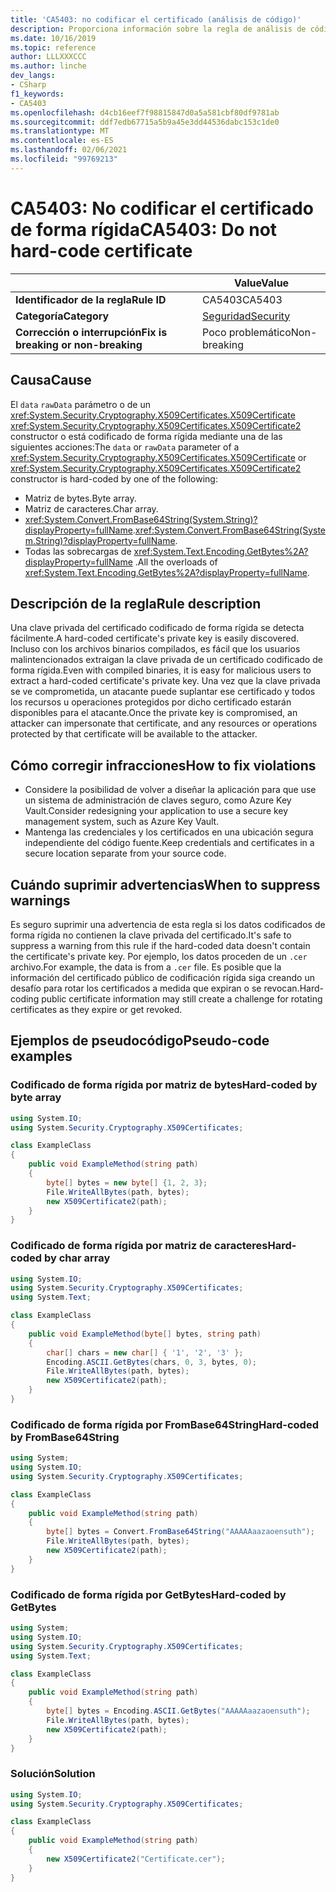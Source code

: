 ```yaml
---
title: 'CA5403: no codificar el certificado (análisis de código)'
description: Proporciona información sobre la regla de análisis de código CA5403, incluidas las causas, cómo corregir las infracciones y cuándo suprimirlas.
ms.date: 10/16/2019
ms.topic: reference
author: LLLXXXCCC
ms.author: linche
dev_langs:
- CSharp
f1_keywords:
- CA5403
ms.openlocfilehash: d4cb16eef7f98815847d0a5a581cbf80df9781ab
ms.sourcegitcommit: ddf7edb67715a5b9a45e3dd44536dabc153c1de0
ms.translationtype: MT
ms.contentlocale: es-ES
ms.lasthandoff: 02/06/2021
ms.locfileid: "99769213"
---
```

# <a name="ca5403-do-not-hard-code-certificate"></a><span data-ttu-id="2ba6c-103">CA5403: No codificar el certificado de forma rígida</span><span class="sxs-lookup"><span data-stu-id="2ba6c-103">CA5403: Do not hard-code certificate</span></span>

| | <span data-ttu-id="2ba6c-104">Value</span><span class="sxs-lookup"><span data-stu-id="2ba6c-104">Value</span></span> |
|-|-|
| <span data-ttu-id="2ba6c-105">**Identificador de la regla**</span><span class="sxs-lookup"><span data-stu-id="2ba6c-105">**Rule ID**</span></span> |<span data-ttu-id="2ba6c-106">CA5403</span><span class="sxs-lookup"><span data-stu-id="2ba6c-106">CA5403</span></span>|
| <span data-ttu-id="2ba6c-107">**Categoría**</span><span class="sxs-lookup"><span data-stu-id="2ba6c-107">**Category**</span></span> |[<span data-ttu-id="2ba6c-108">Seguridad</span><span class="sxs-lookup"><span data-stu-id="2ba6c-108">Security</span></span>](security-warnings.md)|
| <span data-ttu-id="2ba6c-109">**Corrección o interrupción**</span><span class="sxs-lookup"><span data-stu-id="2ba6c-109">**Fix is breaking or non-breaking**</span></span> |<span data-ttu-id="2ba6c-110">Poco problemático</span><span class="sxs-lookup"><span data-stu-id="2ba6c-110">Non-breaking</span></span>|

## <a name="cause"></a><span data-ttu-id="2ba6c-111">Causa</span><span class="sxs-lookup"><span data-stu-id="2ba6c-111">Cause</span></span>

<span data-ttu-id="2ba6c-112">El `data` `rawData` parámetro o de un <xref:System.Security.Cryptography.X509Certificates.X509Certificate> <xref:System.Security.Cryptography.X509Certificates.X509Certificate2> constructor o está codificado de forma rígida mediante una de las siguientes acciones:</span><span class="sxs-lookup"><span data-stu-id="2ba6c-112">The `data` or `rawData` parameter of a <xref:System.Security.Cryptography.X509Certificates.X509Certificate> or <xref:System.Security.Cryptography.X509Certificates.X509Certificate2> constructor is hard-coded by one of the following:</span></span>

- <span data-ttu-id="2ba6c-113">Matriz de bytes.</span><span class="sxs-lookup"><span data-stu-id="2ba6c-113">Byte array.</span></span>
- <span data-ttu-id="2ba6c-114">Matriz de caracteres.</span><span class="sxs-lookup"><span data-stu-id="2ba6c-114">Char array.</span></span>
- <span data-ttu-id="2ba6c-115"><xref:System.Convert.FromBase64String(System.String)?displayProperty=fullName>.</span><span class="sxs-lookup"><span data-stu-id="2ba6c-115"><xref:System.Convert.FromBase64String(System.String)?displayProperty=fullName>.</span></span>
- <span data-ttu-id="2ba6c-116">Todas las sobrecargas de <xref:System.Text.Encoding.GetBytes%2A?displayProperty=fullName> .</span><span class="sxs-lookup"><span data-stu-id="2ba6c-116">All the overloads of <xref:System.Text.Encoding.GetBytes%2A?displayProperty=fullName>.</span></span>

## <a name="rule-description"></a><span data-ttu-id="2ba6c-117">Descripción de la regla</span><span class="sxs-lookup"><span data-stu-id="2ba6c-117">Rule description</span></span>

<span data-ttu-id="2ba6c-118">Una clave privada del certificado codificado de forma rígida se detecta fácilmente.</span><span class="sxs-lookup"><span data-stu-id="2ba6c-118">A hard-coded certificate's private key is easily discovered.</span></span> <span data-ttu-id="2ba6c-119">Incluso con los archivos binarios compilados, es fácil que los usuarios malintencionados extraigan la clave privada de un certificado codificado de forma rígida.</span><span class="sxs-lookup"><span data-stu-id="2ba6c-119">Even with compiled binaries, it is easy for malicious users to extract a hard-coded certificate's private key.</span></span> <span data-ttu-id="2ba6c-120">Una vez que la clave privada se ve comprometida, un atacante puede suplantar ese certificado y todos los recursos u operaciones protegidos por dicho certificado estarán disponibles para el atacante.</span><span class="sxs-lookup"><span data-stu-id="2ba6c-120">Once the private key is compromised, an attacker can impersonate that certificate, and any resources or operations protected by that certificate will be available to the attacker.</span></span>

## <a name="how-to-fix-violations"></a><span data-ttu-id="2ba6c-121">Cómo corregir infracciones</span><span class="sxs-lookup"><span data-stu-id="2ba6c-121">How to fix violations</span></span>

- <span data-ttu-id="2ba6c-122">Considere la posibilidad de volver a diseñar la aplicación para que use un sistema de administración de claves seguro, como Azure Key Vault.</span><span class="sxs-lookup"><span data-stu-id="2ba6c-122">Consider redesigning your application to use a secure key management system, such as Azure Key Vault.</span></span>
- <span data-ttu-id="2ba6c-123">Mantenga las credenciales y los certificados en una ubicación segura independiente del código fuente.</span><span class="sxs-lookup"><span data-stu-id="2ba6c-123">Keep credentials and certificates in a secure location separate from your source code.</span></span>

## <a name="when-to-suppress-warnings"></a><span data-ttu-id="2ba6c-124">Cuándo suprimir advertencias</span><span class="sxs-lookup"><span data-stu-id="2ba6c-124">When to suppress warnings</span></span>

<span data-ttu-id="2ba6c-125">Es seguro suprimir una advertencia de esta regla si los datos codificados de forma rígida no contienen la clave privada del certificado.</span><span class="sxs-lookup"><span data-stu-id="2ba6c-125">It's safe to suppress a warning from this rule if the hard-coded data doesn't contain the certificate's private key.</span></span> <span data-ttu-id="2ba6c-126">Por ejemplo, los datos proceden de un `.cer` archivo.</span><span class="sxs-lookup"><span data-stu-id="2ba6c-126">For example, the data is from a `.cer` file.</span></span> <span data-ttu-id="2ba6c-127">Es posible que la información del certificado público de codificación rígida siga creando un desafío para rotar los certificados a medida que expiran o se revocan.</span><span class="sxs-lookup"><span data-stu-id="2ba6c-127">Hard-coding public certificate information may still create a challenge for rotating certificates as they expire or get revoked.</span></span>

## <a name="pseudo-code-examples"></a><span data-ttu-id="2ba6c-128">Ejemplos de pseudocódigo</span><span class="sxs-lookup"><span data-stu-id="2ba6c-128">Pseudo-code examples</span></span>

### <a name="hard-coded-by-byte-array"></a><span data-ttu-id="2ba6c-129">Codificado de forma rígida por matriz de bytes</span><span class="sxs-lookup"><span data-stu-id="2ba6c-129">Hard-coded by byte array</span></span>

```csharp
using System.IO;
using System.Security.Cryptography.X509Certificates;

class ExampleClass
{
    public void ExampleMethod(string path)
    {
        byte[] bytes = new byte[] {1, 2, 3};
        File.WriteAllBytes(path, bytes);
        new X509Certificate2(path);
    }
}
```

### <a name="hard-coded-by-char-array"></a><span data-ttu-id="2ba6c-130">Codificado de forma rígida por matriz de caracteres</span><span class="sxs-lookup"><span data-stu-id="2ba6c-130">Hard-coded by char array</span></span>

```csharp
using System.IO;
using System.Security.Cryptography.X509Certificates;
using System.Text;

class ExampleClass
{
    public void ExampleMethod(byte[] bytes, string path)
    {
        char[] chars = new char[] { '1', '2', '3' };
        Encoding.ASCII.GetBytes(chars, 0, 3, bytes, 0);
        File.WriteAllBytes(path, bytes);
        new X509Certificate2(path);
    }
}
```

### <a name="hard-coded-by-frombase64string"></a><span data-ttu-id="2ba6c-131">Codificado de forma rígida por FromBase64String</span><span class="sxs-lookup"><span data-stu-id="2ba6c-131">Hard-coded by FromBase64String</span></span>

```csharp
using System;
using System.IO;
using System.Security.Cryptography.X509Certificates;

class ExampleClass
{
    public void ExampleMethod(string path)
    {
        byte[] bytes = Convert.FromBase64String("AAAAAaazaoensuth");
        File.WriteAllBytes(path, bytes);
        new X509Certificate2(path);
    }
}
```

### <a name="hard-coded-by-getbytes"></a><span data-ttu-id="2ba6c-132">Codificado de forma rígida por GetBytes</span><span class="sxs-lookup"><span data-stu-id="2ba6c-132">Hard-coded by GetBytes</span></span>

```csharp
using System;
using System.IO;
using System.Security.Cryptography.X509Certificates;
using System.Text;

class ExampleClass
{
    public void ExampleMethod(string path)
    {
        byte[] bytes = Encoding.ASCII.GetBytes("AAAAAaazaoensuth");
        File.WriteAllBytes(path, bytes);
        new X509Certificate2(path);
    }
}
```

### <a name="solution"></a><span data-ttu-id="2ba6c-133">Solución</span><span class="sxs-lookup"><span data-stu-id="2ba6c-133">Solution</span></span>

```csharp
using System.IO;
using System.Security.Cryptography.X509Certificates;

class ExampleClass
{
    public void ExampleMethod(string path)
    {
        new X509Certificate2("Certificate.cer");
    }
}
```
